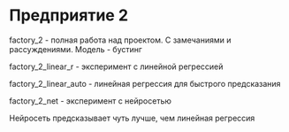 # Предприятие 2
factory_2 - полная работа над проектом. С замечаниями и рассуждениями. Модель - бустинг

factory_2_linear_r - эксперимент с линейной регрессией 

factory_2_linear_auto - линейная регрессия для быстрого предсказания

factory_2_net - эксперимент с нейросетью

Нейросеть предсказывает чуть лучше, чем линейная регрессия
